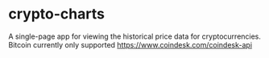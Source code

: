 # crypto-charts
A single-page app for viewing the historical price data for cryptocurrencies. Bitcoin currently only supported
https://www.coindesk.com/coindesk-api